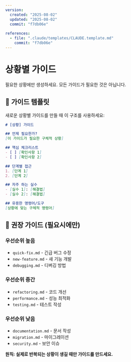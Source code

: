```yaml
---
version:
  created: "2025-08-02"
  updated: "2025-08-02"
  commit: "f7db06e"
  
references:
  - file: ".claude/templates/CLAUDE.template.md"
    commit: "f7db06e"
---
```


# 상황별 가이드

필요한 상황에만 생성하세요. 모든 가이드가 필요한 것은 아닙니다.

## 📝 가이드 템플릿

새로운 상황별 가이드를 만들 때 이 구조를 사용하세요:

```markdown
# [상황] 가이드

## 언제 필요한가?
[이 가이드가 필요한 구체적 상황]

## 핵심 체크리스트
- [ ] [확인사항 1]
- [ ] [확인사항 2]

## 단계별 접근
1. [단계 1]
2. [단계 2]

## 자주 하는 실수
- [실수 1]: [해결법]
- [실수 2]: [해결법]

## 유용한 명령어/도구
[상황에 맞는 구체적 명령어]
```

## 🎯 권장 가이드 (필요시에만)

### 우선순위 높음
- `quick-fix.md` - 긴급 버그 수정
- `new-feature.md` - 새 기능 개발
- `debugging.md` - 디버깅 방법

### 우선순위 중간
- `refactoring.md` - 코드 개선
- `performance.md` - 성능 최적화
- `testing.md` - 테스트 작성

### 우선순위 낮음
- `documentation.md` - 문서 작성
- `migration.md` - 마이그레이션
- `security.md` - 보안 이슈

**원칙: 실제로 반복되는 상황이 생길 때만 가이드를 만드세요.**